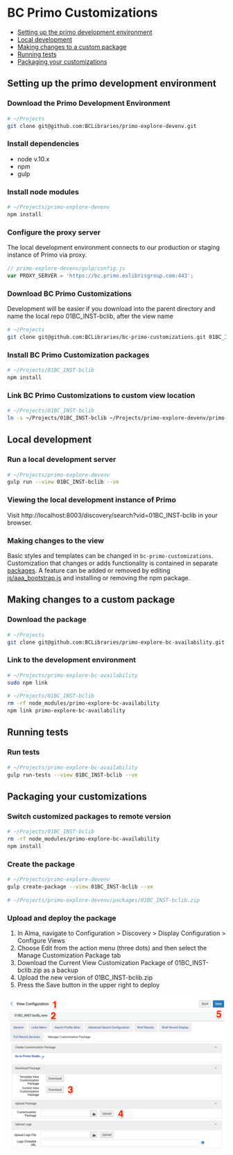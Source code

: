 
# BC Primo Customizations

- [Setting up the primo development environment](#setting-up-the-primo-development-environment)
- [Local development](#local-development)
- [Making changes to a custom package](#making-changes-to-a-custom-package)
- [Running tests](#running-tests)
- [Packaging your customizations](#packaging-your-customizations)



## Setting up the primo development environment

### Download the Primo Development Environment 

```sh
# ~/Projects
git clone git@github.com:BCLibraries/primo-explore-devenv.git
```

### Install dependencies

- node v.10.x
- npm
- gulp

### Install node modules

```sh
# ~/Projects/primo-explore-devenv
npm install
```

### Configure the proxy server

The local development environment connects to our production or staging instance of Primo via proxy. 

```javascript
// primo-explore-devenv/gulp/config.js
var PROXY_SERVER = 'https://bc.primo.exlibrisgroup.com:443';
```

### Download BC Primo Customizations 

Development will be easier if you download into the parent directory and name the local repo 01BC_INST-bclib, after the view name
```sh
# ~/Projects
git clone git@github.com:BCLibraries/bc-primo-customizations.git 01BC_INST-bclib
```
### Install BC Primo Customization packages

```sh
# ~/Projects/01BC_INST-bclib
npm install
```

### Link BC Primo Customizations to custom view location

```sh
# ~/Projects/01BC_INST-bclib
ln -s ~/Projects/01BC_INST-bclib ~/Projects/primo-explore-devenv/primo-explore/custom/
```

## Local development

### Run a local development server

```sh
# ~/Projects/primo-explore-devenv
gulp run --view 01BC_INST-bclib --ve
```
### Viewing the local development instance of Primo

Visit http://localhost:8003/discovery/search?vid=01BC_INST-bclib in your browser.

### Making changes to the view

Basic styles and templates can be changed in ```bc-primo-customizations```. Customization that changes or adds functionality is contained in separate [packages](package.json). A feature can be added or removed by editing [js/aaa_bootstrap.js](js/aaa_bootstrap.js) and installing or removing the npm package.

## Making changes to a custom package

### Download the package

```sh
# ~/Projects
git clone git@github.com:BCLibraries/primo-explore-bc-availability.git
```
### Link to the development environment

~~~sh
# ~/Projects/primo-explore-bc-availability
sudo npm link
~~~

~~~sh
# ~/Projects/01BC_INST-bclib
rm -rf node_modules/primo-explore-bc-availability
npm link primo-explore-bc-availability
~~~

## Running tests

### Run tests

~~~sh
# ~/Projects/primo-explore-bc-availability
gulp run-tests --view 01BC_INST-bclib --ve
~~~

## Packaging your customizations

### Switch customized packages to remote version

~~~sh
# ~/Projects/01BC_INST-bclib
rm -rf node_modules/primo-explore-bc-availability
npm install 
~~~

### Create the package

~~~sh
# ~/Projects/primo-explore-devenv
gulp create-package --view 01BC_INST-bclib --ve
~~~

~~~sh
# ~/Projects/primo-explore-devenv/packages/01BC_INST-bclib.zip
~~~

### Upload and deploy the package

1. In Alma, navigate to Configuration > Discovery > Display Configuration > Configure Views
2. Choose Edit from the action menu (three dots) and then select the Manage Customization Package tab
3. Download the Current View Customization Package of 01BC_INST-bclib.zip as a backup
4. Upload the new version of 01BC_INST-bclib.zip
5. Press the Save button in the upper right to deploy

![screenshot of steps to upload and deploy the package](deploy.png)
